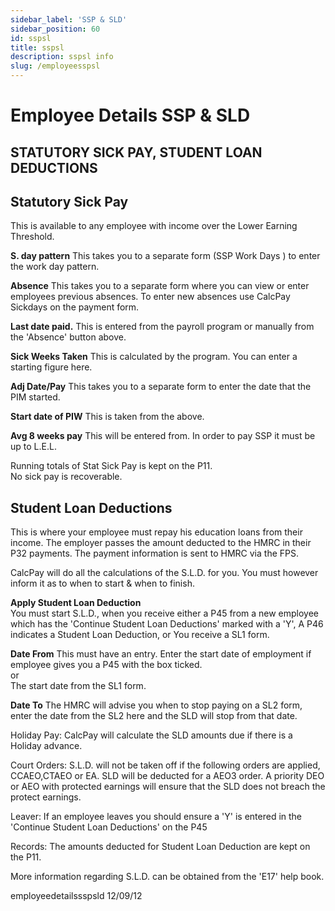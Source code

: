 ```yaml
---
sidebar_label: 'SSP & SLD'
sidebar_position: 60
id: sspsl
title: sspsl
description: sspsl info
slug: /employeesspsl 
---
```


# Employee Details SSP & SLD

## STATUTORY SICK PAY, STUDENT LOAN DEDUCTIONS

## Statutory Sick Pay

This is available to any employee with income over the Lower Earning Threshold.

**S. day pattern**
This takes you to a separate form (SSP Work Days ) to enter the work day pattern.

**Absence**
This takes you to a separate form where you can view or enter employees previous absences. To enter new absences use CalcPay Sickdays on the payment form.

**Last date paid.**
This is entered from the payroll program or manually from the 'Absence' button above.

**Sick Weeks Taken**
This is calculated by the program. You can enter a starting figure here.

**Adj Date/Pay**
This takes you to a separate form to enter the date that the PIM started.

**Start date of PIW**
This is taken from the above.

**Avg 8 weeks pay**
This will be entered from. In order to pay SSP it must be up to L.E.L.

Running totals of Stat Sick Pay is kept on the P11.\
No sick pay is recoverable.







## Student Loan Deductions
This is where your employee must repay his education loans from their income. The employer passes the amount deducted to the HMRC in their P32 payments. The payment information is sent to HMRC via the FPS.

CalcPay will do all the calculations of the S.L.D. for you. You must however inform it as to when to start & when to finish.

**Apply Student Loan Deduction**\
You must start  S.L.D., when you receive either
a P45 from a new employee which has the 'Continue Student Loan Deductions'  marked with a 'Y',
A P46 indicates a Student Loan Deduction,
or
You receive a SL1 form.

**Date From**
This must have an entry.
Enter the start date of employment if employee gives you a P45 with the box ticked.\
or\
The start date from the SL1 form.

**Date To**
The HMRC will advise you when to stop paying on a SL2 form, enter the date from the SL2 here and the SLD will stop from that date.

Holiday Pay: CalcPay will calculate the SLD amounts due if there is a Holiday advance.

Court Orders: S.L.D. will not be taken off if the following orders are applied, CCAEO,CTAEO or EA.
SLD will be deducted for a AEO3 order. A priority DEO or AEO with protected earnings will ensure that the SLD does not breach the protect earnings.

Leaver: If an employee leaves you should ensure a 'Y' is entered in the 'Continue Student Loan Deductions' on the P45

Records: The amounts deducted for Student Loan Deduction are kept on the P11.

More information regarding S.L.D.  can be obtained from  the 'E17' help book.



employeedetailssspsld 12/09/12